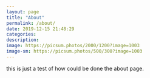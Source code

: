 ```yaml
---
layout: page
title: "About"
permalink: /about/
date: 2019-12-15 21:48:29
categories:
description:
image: https://picsum.photos/2000/1200?image=1003
image-sm: https://picsum.photos/500/300?image=1003
---
```


this is just a test of how could be done the about page. 